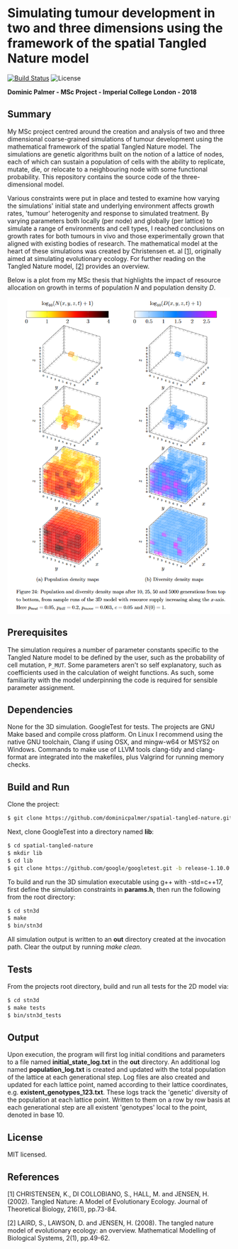 # Simulating tumour development in two and three dimensions using the framework of the spatial Tangled Nature model

[![Build Status](https://api.travis-ci.com/dominicpalmer/spatial-tangled-nature.svg?branch=main)](https://travis-ci.com/dominicpalmer/spatial-tangled-nature) ![License](https://img.shields.io/github/license/dominicpalmer/spatial-tangled-nature)

**Dominic Palmer - MSc Project - Imperial College London - 2018**

## Summary
My MSc project centred around the creation and analysis of two and three dimensional coarse-grained simulations of tumour development using the mathematical framework of the spatial Tangled Nature model. The simulations are genetic algorithms built on the notion of a lattice of nodes, each of which can sustain a population of cells with the ability to replicate, mutate, die, or relocate to a neighbouring node with some functional probability. This repository contains the source code of the three-dimensional model.

Various constraints were put in place and tested to examine how varying the simulations' initial state and underlying environment affects growth rates, 'tumour' heterogenity and response to simulated treatment. By varying parameters both locally (per node) and globally (per lattice) to simulate a range of environments and cell types, I reached conclusions on growth rates for both tumours in vivo and those experimentally grown that aligned with existing bodies of research. The mathematical model at the heart of these simulations was created by Christensen et. al [[1]](#references), originally aimed at simulating evolutionary ecology. For further reading on the Tangled Nature model, [[2]](#references) provides an overview.

Below is a plot from my MSc thesis that highlights the impact of resource allocation on growth in terms of population *N* and population density *D*.

<p align="center">
    <img align="center" src="maps.png" alt="drawing" width="600" />
</p>

## Prerequisites
The simulation requires a number of parameter constants specific to the Tangled Nature model to be defined by the user, such as the probability of cell mutation, `P_MUT`. Some parameters aren't so self explanatory, such as coefficients used in the calculation of weight functions. As such, some familiarity with the model underpinning the code is required for sensible parameter assignment.

## Dependencies
None for the 3D simulation. GoogleTest for tests. The projects are GNU Make based and compile cross platform. On Linux I recommend using the native GNU toolchain, Clang if using OSX, and mingw-w64 or MSYS2 on Windows. Commands to make use of LLVM tools clang-tidy and clang-format are integrated into the makefiles, plus Valgrind for running memory checks.

## Build and Run
Clone the project:

```bash
$ git clone https://github.com/dominicpalmer/spatial-tangled-nature.git
```

Next, clone GoogleTest into a directory named **lib**:

```bash
$ cd spatial-tangled-nature
$ mkdir lib
$ cd lib
$ git clone https://github.com/google/googletest.git -b release-1.10.0
```

To build and run the 3D simulation executable using g++ with -std=c++17, first define the simulation constraints in **params.h**, then run the following from the root directory:

```bash
$ cd stn3d
$ make
$ bin/stn3d
```

All simulation output is written to an **out** directory created at the invocation path. Clear the output by running *make clean*.

## Tests
From the projects root directory, build and run all tests for the 2D model via:

```bash
$ cd stn3d
$ make tests
$ bin/stn3d_tests
```

## Output
Upon execution, the program will first log initial conditions and parameters to a file named **initial_state_log.txt** in the **out** directory. An additional log named **population_log.txt** is created and updated with the total population of the lattice at each generational step.
Log files are also created and updated for each lattice point, named according to their lattice coordinates, e.g. **existent_genotypes_123.txt**. These logs track the 'genetic' diversity of the population at each lattice point. Written to them on a row by row basis at each generational step are all existent 'genotypes' local to the point, denoted in base 10.

## License
MIT licensed.

## References
[1] CHRISTENSEN, K., DI COLLOBIANO, S., HALL, M. and JENSEN, H. (2002). Tangled Nature: A Model of Evolutionary Ecology. Journal of Theoretical Biology, 216(1), pp.73-84.

[2] LAIRD, S., LAWSON, D. and JENSEN, H. (2008). The tangled nature model of evolutionary ecology: an overview. Mathematical Modelling of Biological Systems, 2(1), pp.49-62.